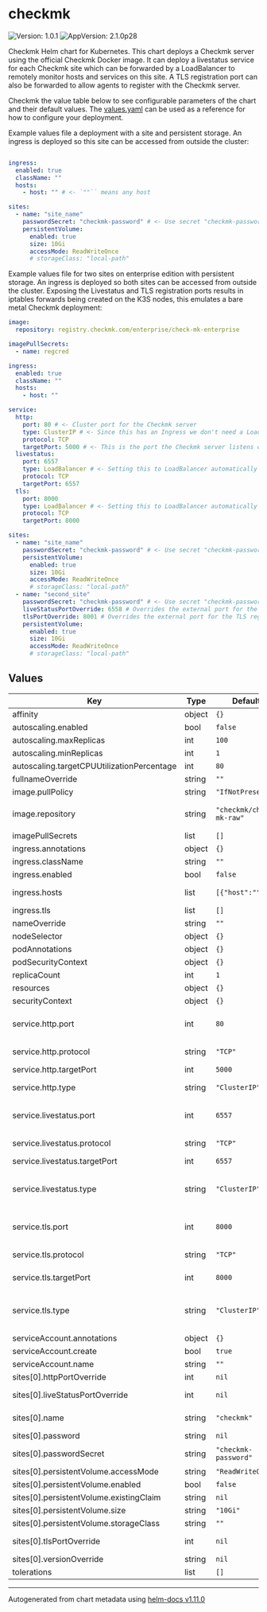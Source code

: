 # checkmk

![Version: 1.0.1](https://img.shields.io/badge/Version-1.0.1-informational?style=flat-square) ![AppVersion: 2.1.0p28](https://img.shields.io/badge/AppVersion-2.1.0p28-informational?style=flat-square)

Checkmk Helm chart for Kubernetes. 
This chart deploys a Checkmk server using the official Checkmk Docker image. 
It can deploy a livestatus service for each Checkmk site which can be forwarded by a LoadBalancer to remotely monitor hosts and services on this site. A TLS registration port can also be forwarded to allow agents to register with the Checkmk server.

Checkmk the value table below to see configurable parameters of the chart and their default values. The [values.yaml](./values.yaml) can be used as a reference for how to configure your deployment.

Example values file a deployment with a site and persistent storage. An ingress is deployed so this site can be accessed from outside the cluster:
```yaml

ingress:
  enabled: true
  className: ""
  hosts:
    - host: "" # <- `""`` means any host

sites:
  - name: "site_name"
    passwordSecret: "checkmk-password" # <- Use secret "checkmk-password" to store the password for this site
    persistentVolume:
      enabled: true
      size: 10Gi
      accessMode: ReadWriteOnce
      # storageClass: "local-path"

```

Example values file for two sites on enterprise edition with persistent storage. An ingress is deployed so both sites can be accessed from outside the cluster.
Exposing the Livestatus and TLS registration ports results in iptables forwards being created on the K3S nodes, this emulates a bare metal Checkmk deployment:
```yaml
image:
  repository: registry.checkmk.com/enterprise/check-mk-enterprise

imagePullSecrets:
  - name: regcred

ingress:
  enabled: true
  className: ""
  hosts:
    - host: ""

service:
  http:
    port: 80 # <- Cluster port for the Checkmk server
    type: ClusterIP # <- Since this has an Ingress we don't need a LoadBalancer
    protocol: TCP
    targetPort: 5000 # <- This is the port the Checkmk server listens on in the container
  livestatus:
    port: 6557
    type: LoadBalancer # <- Setting this to LoadBalancer automatically creates iptables forwards in K3S
    protocol: TCP
    targetPort: 6557
  tls:
    port: 8000
    type: LoadBalancer # <- Setting this to LoadBalancer automatically creates iptables forwards in K3S
    protocol: TCP
    targetPort: 8000

sites:
  - name: "site_name"
    passwordSecret: "checkmk-password" # <- Use secret "checkmk-password" to store the password for this site
    persistentVolume:
      enabled: true
      size: 10Gi
      accessMode: ReadWriteOnce
      # storageClass: "local-path"
  - name: "second_site"
    passwordSecret: "checkmk-password" # <- Use secret "checkmk-password" to store the password for this site
    liveStatusPortOverride: 6558 # Overrides the external port for the livestatus service since 6557 is already in use
    tlsPortOverride: 8001 # Overrides the external port for the TLS registration service since 8000 is already in use
    persistentVolume:
      enabled: true
      size: 10Gi
      accessMode: ReadWriteOnce
      # storageClass: "local-path"

```

## Values

| Key | Type | Default | Description |
|-----|------|---------|-------------|
| affinity | object | `{}` | Affinity for pod assignment |
| autoscaling.enabled | bool | `false` | Enable autoscaling. Not supported |
| autoscaling.maxReplicas | int | `100` |  |
| autoscaling.minReplicas | int | `1` |  |
| autoscaling.targetCPUUtilizationPercentage | int | `80` |  |
| fullnameOverride | string | `""` | Helm chart full name override |
| image.pullPolicy | string | `"IfNotPresent"` | Image pull policy |
| image.repository | string | `"checkmk/check-mk-raw"` | Checkmk image. Use `registry.checkmk.com/enterprise/check-mk-enterprise` for Checkmk Enterprise |
| imagePullSecrets | list | `[]` | Checkmk image pull secrets |
| ingress.annotations | object | `{}` | Ingress annotations |
| ingress.className | string | `""` | Ingress class name |
| ingress.enabled | bool | `false` | Enable ingress |
| ingress.hosts | list | `[{"host":""}]` | Ingress host. Paths will be generated for every site |
| ingress.tls | list | `[]` | Ingress TLS configuration |
| nameOverride | string | `""` | Helm chart release name override |
| nodeSelector | object | `{}` | Node labels for pod assignment |
| podAnnotations | object | `{}` |  |
| podSecurityContext | object | `{}` |  |
| replicaCount | int | `1` | Replica count. >1 not supported |
| resources | object | `{}` |  |
| securityContext | object | `{}` |  |
| service.http.port | int | `80` | Service port to expose the HTTP service on. Override this per site in the `sites` list section |
| service.http.protocol | string | `"TCP"` | Service protocol to expose the HTTP service on |
| service.http.targetPort | int | `5000` | HTTP port in Checkmk containers |
| service.http.type | string | `"ClusterIP"` | Service type to expose the HTTP service on |
| service.livestatus.port | int | `6557` | Service port to expose the livestatus service on. Override this per site in the `sites` list section |
| service.livestatus.protocol | string | `"TCP"` | Service protocol to expose the livestatus service on |
| service.livestatus.targetPort | int | `6557` | Livestatus port in Checkmk containers |
| service.livestatus.type | string | `"ClusterIP"` | Service type to expose the livestatus service on. Set this to LoadBalancer if you want to expose the livestatus port on the host |
| service.tls.port | int | `8000` | Service port to expose the TLS registration service on. Override this per site in the `sites` list section |
| service.tls.protocol | string | `"TCP"` | Service protocol to expose the TLS registration service on |
| service.tls.targetPort | int | `8000` | TLS registration port in Checkmk containers |
| service.tls.type | string | `"ClusterIP"` | Service type to expose the TLS registration service on. Set this to LoadBalancer if you want to expose the TLS registration port on the host |
| serviceAccount.annotations | object | `{}` | Service account annotations |
| serviceAccount.create | bool | `true` | Whether to create a service account |
| serviceAccount.name | string | `""` | Service account name |
| sites[0].httpPortOverride | int | `nil` | Checkmk HTTP port override for this site |
| sites[0].liveStatusPortOverride | int | `nil` | Checkmk livestatus port override for this site. Needs to be set for multiple sites |
| sites[0].name | string | `"checkmk"` | Checkmk site name -- (string) Checkmk site password as plain text |
| sites[0].password | string | `nil` | Checkmk site password as plain text |
| sites[0].passwordSecret | string | `"checkmk-password"` | Secret containing password in "password" field |
| sites[0].persistentVolume.accessMode | string | `"ReadWriteOnce"` | Persistent volume access mode |
| sites[0].persistentVolume.enabled | bool | `false` | Enable persistent storage for this site |
| sites[0].persistentVolume.existingClaim | string | `nil` | Use an existing PVC to persist data |
| sites[0].persistentVolume.size | string | `"10Gi"` | Persistent volume size |
| sites[0].persistentVolume.storageClass | string | `""` | Persistent volume storage class |
| sites[0].tlsPortOverride | int | `nil` | Checkmk TLS port override for this site. Needs to be set for multiple sites |
| sites[0].versionOverride | string | `nil` | Checkmk version override for this site |
| tolerations | list | `[]` | Tolerations for pod assignment |

----------------------------------------------
Autogenerated from chart metadata using [helm-docs v1.11.0](https://github.com/norwoodj/helm-docs/releases/v1.11.0)
